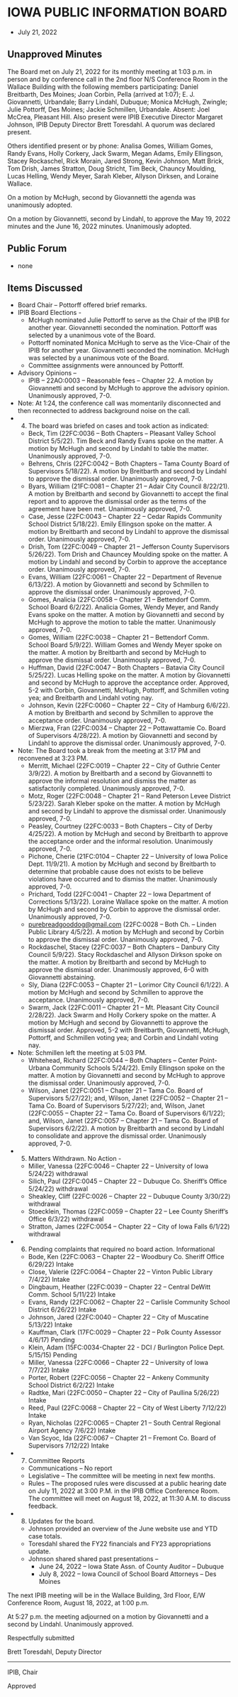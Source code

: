# IOWA PUBLIC INFORMATION BOARD

- July 21, 2022

## Unapproved Minutes

The Board met on July 21, 2022 for its monthly meeting at 1:03 p.m. in person and by conference call in the 2nd floor N/S Conference Room in the Wallace Building with the following members participating: Daniel Breitbarth, Des Moines; Joan Corbin, Pella (arrived at 1:07); E. J. Giovannetti, Urbandale; Barry Lindahl, Dubuque; Monica McHugh, Zwingle; Julie Pottorff, Des Moines; Jackie Schmillen, Urbandale. Absent: Joel McCrea, Pleasant Hill. Also present were IPIB Executive Director Margaret Johnson, IPIB Deputy Director Brett Toresdahl. A quorum was declared present.

Others identified present or by phone: Analisa Gomes, William Gomes, Randy Evans, Holly Corkery, Jack Swarm, Megan Adams, Emily Ellingson, Stacey Rockaschel, Rick Morain, Jared Strong, Kevin Johnson, Matt Brick, Tom Drish, James Stratton, Doug Stricht, Tim Beck, Chauncy Moulding, Lucas Helling, Wendy Meyer, Sarah Kleber, Allyson Dirksen, and Loraine Wallace.       

On a motion by McHugh, second by Giovannetti the agenda was unanimously adopted.

On a motion by Giovannetti, second by Lindahl, to approve the May 19, 2022 minutes and the June 16, 2022 minutes. Unanimously adopted.

## Public Forum

- none

## Items Discussed

- Board Chair – Pottorff offered brief remarks.
- IPIB Board Elections -
    - McHugh nominated Julie Pottorff to serve as the Chair of the IPIB for another year.  Giovannetti seconded the nomination.  Pottorff was selected by a unanimous vote of the Board.
    - Pottorff nominated Monica McHugh to serve as the Vice-Chair of the IPIB for another year.  Giovannetti seconded the nomination.  McHugh was selected by a unanimous vote of the Board.
    - Committee assignments were announced by Pottorff.
- Advisory Opinions –
    - IPIB – 22AO:0003 – Reasonable fees – Chapter 22. A motion by Giovannetti and second by McHugh to approve the advisory opinion.  Unanimously approved, 7-0.
- Note: At 1:24, the conference call was momentarily disconnected and then reconnected to address background noise on the call.
- 4)  The board was briefed on cases and took action as indicated: 
    - Beck, Tim (22FC:0036 – Both Chapters – Pleasant Valley School District 5/5/22).  Tim Beck and Randy Evans spoke on the matter. A motion by McHugh and second by Lindahl to table the matter. Unanimously approved, 7-0.
    - Behrens, Chris (22FC:0042 – Both Chapters – Tama County Board of Supervisors 5/18/22). A motion by Breitbarth and second by Lindahl to approve the dismissal order.  Unanimously approved, 7-0.
    - Byars, William (21FC:0081 – Chapter 21 – Adair City Council 8/22/21). A motion by Breitbarth and second by Giovannetti to accept the final report                    and to approve the dismissal order as the terms of the agreement have been met. Unanimously approved, 7-0.
    - Case, Jesse (22FC:0043 – Chapter 22 – Cedar Rapids Community School District 5/18/22).  Emily Ellingson spoke on the matter. A motion by Breitbarth and second by Lindahl to approve the dismissal order.  Unanimously approved, 7-0.
    - Drish, Tom (22FC:0049 – Chapter 21 – Jefferson County Supervisors 5/26/22). Tom Drish and Chauncey Moulding spoke on the matter. A motion by Lindahl and second by Corbin to approve the acceptance order.  Unanimously approved, 7-0.
    - Evans, William (22FC:0061 – Chapter 22 – Department of Revenue 6/13/22). A motion by Giovannetti and second by Schmillen to approve the dismissal order.  Unanimously approved, 7-0.
    - Gomes, Analicia (22FC:0058 – Chapter 21 – Bettendorf Comm. School Board 6/2/22). Analicia Gomes, Wendy Meyer, and Randy Evans spoke on the matter. A motion by Giovannetti and second by McHugh to approve the motion to table the matter. Unanimously approved, 7-0.
    - Gomes, William (22FC:0038 – Chapter 21 – Bettendorf Comm. School Board 5/9/22).  William Gomes and Wendy Meyer spoke on the matter. A motion by Breitbarth and second by McHugh to approve the dismissal order.  Unanimously approved, 7-0.
    - Huffman, David (22FC:0047 – Both Chapters – Batavia City Council 5/25/22). Lucas Helling spoke on the matter. A motion by Giovannetti and second by McHugh to approve the acceptance order.  Approved, 5-2 with Corbin, Giovannetti, McHugh, Pottorff, and Schmillen voting yea; and Breitbarth and Lindahl voting nay.
    - Johnson, Kevin (22FC:0060 – Chapter 22 – City of Hamburg 6/6/22).  A motion by Breitbarth and second by Schmillen to approve the acceptance order.  Unanimously approved, 7-0.
    - Mierzwa, Fran (22FC:0034 – Chapter 22 – Pottawattamie Co. Board of Supervisors 4/28/22). A motion by Giovannetti and second by Lindahl to approve the dismissal order.  Unanimously approved, 7-0.
- Note: The Board took a break from the meeting at 3:17 PM and reconvened at 3:23 PM.
    - Merritt, Michael (22FC:0019 – Chapter 22 – City of Guthrie Center 3/9/22). A motion by Breitbarth and a second by Giovannetti to approve the informal resolution and dismiss the matter as satisfactorily completed. Unanimously approved, 7-0.
    - Motz, Roger (22FC:0048 – Chapter 21 – Rand Peterson Levee District 5/23/22). Sarah Kleber spoke on the matter. A motion by McHugh and second by Lindahl to approve the dismissal order.  Unanimously approved, 7-0.
    - Peasley, Courtney (22FC:0033 – Both Chapters – City of Derby 4/25/22). A motion by McHugh and second by Breitbarth to approve the acceptance order and the informal resolution.  Unanimously approved, 7-0.
    - Pichone, Cherie (21FC:0104 – Chapter 22 – University of Iowa Police Dept. 11/9/21). A motion by McHugh and second by Breitbarth to determine that probable cause does not exists to be believe violations have occurred and to dismiss the matter.   Unanimously approved, 7-0.
    - Prichard, Todd (22FC:0041 – Chapter 22 – Iowa Department of Corrections 5/13/22). Loraine Wallace spoke on the matter. A motion by McHugh and second by Corbin to approve the dismissal order.  Unanimously approved, 7-0.
    - purebreadgooddog@gmail.com (22FC:0028 – Both Ch. – Linden Public Library 4/5/22). A motion by McHugh and second by Corbin to approve the dismissal order.  Unanimously approved, 7-0.
    - Rockdaschel, Stacey (22FC:0037 – Both Chapters – Danbury City Council 5/9/22). Stacy Rockdaschel and Allyson Dirkson spoke on the matter. A motion by Breitbarth and second by McHugh to approve the dismissal order.  Unanimously approved, 6-0 with Giovannetti abstaining.
    - Sly, Diana (22FC:0053 – Chapter 21 – Lorimor City Council 6/1/22). A motion by McHugh and second by Schmillen to approve the acceptance.  Unanimously approved, 7-0.
    - Swarm, Jack (22FC:0011 – Chapter 21 – Mt. Pleasant City Council 2/28/22). Jack Swarm and Holly Corkery spoke on the matter. A motion by McHugh and second by Giovannetti to approve the dismissal order.  Approved, 5-2 with Breitbarth, Giovannetti, McHugh, Pottorff, and Schmillen voting yea; and Corbin and Lindahl voting nay.
- Note: Schmillen left the meeting at 5:03 PM.
    - Whitehead, Richard (22FC:0044 – Both Chapters – Center Point-Urbana Community Schools 5/24/22). Emily Ellingson spoke on the matter. A motion by Giovannetti and second by McHugh to approve the dismissal order.  Unanimously approved, 7-0.
    - Wilson, Janet (22FC:0051 – Chapter 21 – Tama Co. Board of Supervisors 5/27/22); and, Wilson, Janet (22FC:0052 – Chapter 21 – Tama Co. Board of Supervisors 5/27/22); and, Wilson, Janet (22FC:0055 – Chapter 22 – Tama Co. Board of Supervisors 6/1/22); and, Wilson, Janet (22FC:0057 – Chapter 21 – Tama Co. Board of Supervisors 6/2/22).  A motion by Breitbarth and second by Lindahl to consolidate and approve the dismissal order.  Unanimously approved, 7-0.
- 5)   Matters Withdrawn. No Action -
    - Miller, Vanessa (22FC:0046 – Chapter 22 – University of Iowa 5/24/22) withdrawal
    - Silich, Paul (22FC:0045 – Chapter 22 – Dubuque Co. Sheriff’s Office 5/24/22) withdrawal
    - Sheakley, Cliff (22FC:0026 – Chapter 22 – Dubuque County 3/30/22) withdrawal
    - Stoecklein, Thomas (22FC:0059 – Chapter 22 – Lee County Sheriff’s Office 6/3/22) withdrawal
    - Stratton, James (22FC:0054 – Chapter 22 – City of Iowa Falls 6/1/22) withdrawal
- 6)  Pending complaints that required no board action.  Informational
    - Bode, Ken (22FC:0063 – Chapter 22 – Woodbury Co. Sheriff Office 6/29/22) Intake
    - Close, Valerie (22FC:0064 – Chapter 22 – Vinton Public Library 7/4/22) Intake
    - Dingbaum, Heather (22FC:0039 – Chapter 22 – Central DeWitt Comm. School 5/11/22) Intake
    - Evans, Randy (22FC:0062 – Chapter 22 – Carlisle Community School District 6/26/22) Intake
    - Johnson, Jared (22FC:0040 – Chapter 22 – City of Muscatine 5/13/22) Intake
    - Kauffman, Clark (17FC:0029 – Chapter 22 – Polk County Assessor 4/6/17) Pending
    - Klein, Adam (15FC:0034-Chapter 22 - DCI / Burlington Police Dept. 5/15/15) Pending
    - Miller, Vanessa (22FC:0066 – Chapter 22 – University of Iowa 7/7/22) Intake
    - Porter, Robert (22FC:0056 – Chapter 22 – Ankeny Community School District 6/2/22) Intake
    - Radtke, Mari (22FC:0050 – Chapter 22 – City of Paullina 5/26/22) Intake
    - Reed, Paul (22FC:0068 – Chapter 22 – City of West Liberty 7/12/22) Intake
    - Ryan, Nicholas (22FC:0065 – Chapter 21 – South Central Regional Airport Agency 7/6/22) Intake
    - Van Scyoc, Ida (22FC:0067 – Chapter 21 – Fremont Co. Board of Supervisors 7/12/22) Intake
- 7)  Committee Reports
    - Communications – No report
    - Legislative – The committee will be meeting in next few months.
    - Rules – The proposed rules were discussed at a public hearing date on July 11, 2022 at 3:00 P.M. in the IPIB Office Conference Room. The committee will meet on August 18, 2022, at 11:30 A.M. to discuss feedback.
- 8)  Updates for the board.
    - Johnson provided an overview of the June website use and YTD case totals.
    - Toresdahl shared the FY22 financials and FY23 appropriations update.
    - Johnson shared shared past presentations –
        - June 24, 2022 – Iowa State Assn. of County Auditor – Dubuque
        - July 8, 2022 – Iowa Council of School Board Attorneys – Des Moines                                                       

The next IPIB meeting will be in the Wallace Building, 3rd Floor, E/W Conference Room, August 18, 2022, at 1:00 p.m.

At 5:27 p.m. the meeting adjourned on a motion by Giovannetti and a second by Lindahl.  Unanimously approved.                                                                                       

Respectfully submitted

Brett Toresdahl, Deputy Director 

__________________________

IPIB, Chair

Approved
